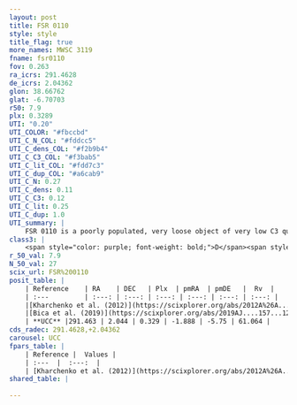 ```yaml
---
layout: post
title: FSR 0110
style: style
title_flag: true
more_names: MWSC 3119
fname: fsr0110
fov: 0.263
ra_icrs: 291.4628
de_icrs: 2.04362
glon: 38.66762
glat: -6.70703
r50: 7.9
plx: 0.3289
UTI: "0.20"
UTI_COLOR: "#fbccbd"
UTI_C_N_COL: "#fddcc5"
UTI_C_dens_COL: "#f2b9b4"
UTI_C_C3_COL: "#f3bab5"
UTI_C_lit_COL: "#fdd7c3"
UTI_C_dup_COL: "#a6cab9"
UTI_C_N: 0.27
UTI_C_dens: 0.11
UTI_C_C3: 0.12
UTI_C_lit: 0.25
UTI_C_dup: 1.0
UTI_summary: |
    FSR 0110 is a poorly populated, very loose object of very low C3 quality. It is poorly studied in the literature, with no articles listed in the last 6 years.
class3: |
    <span style="color: purple; font-weight: bold;">D</span><span style="color: red; font-weight: bold;">C</span>
r_50_val: 7.9
N_50_val: 27
scix_url: FSR%200110
posit_table: |
    | Reference    | RA    | DEC   | Plx  | pmRA  | pmDE   |  Rv  |
    | :---         | :---: | :---: | :---: | :---: | :---: | :---: |
    |[Kharchenko et al. (2012)](https://scixplorer.org/abs/2012A%26A...543A.156K) | 291.447 | 2.005 | -- | -0.03 | -6.67 | -- |
    |[Bica et al. (2019)](https://scixplorer.org/abs/2019AJ....157...12B) | 291.431 | 1.998 | -- | -- | -- | -- |
    | **UCC** |291.463 | 2.044 | 0.329 | -1.888 | -5.75 | 61.064 | 
cds_radec: 291.4628,+2.04362
carousel: UCC
fpars_table: |
    | Reference |  Values |
    | :---  |  :---:  |
    | [Kharchenko et al. (2012)](https://scixplorer.org/abs/2012A%26A...543A.156K) | `e_bv=0.25, distance=1361, log_age=9.225` |
shared_table: |
    
---
```

